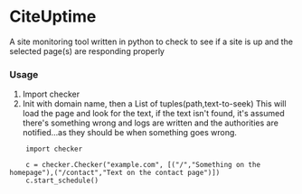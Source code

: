 # CiteUptime

A site monitoring tool written in python to check to see if a site is up and the selected page(s) are responding properly

### Usage

1. Import checker
2. Init with domain name, then a List of tuples(path,text-to-seek)
This will load the page and look for the text, if the text isn't found, it's assumed there's something wrong and logs are written and the authorities are notified...as they should be when something goes wrong.

```
    import checker

    c = checker.Checker("example.com", [("/","Something on the homepage"),("/contact","Text on the contact page")])
    c.start_schedule()

```

